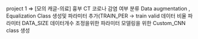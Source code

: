 project 1 => [모의 캐글-의료] 흉부 CT 코로나 감염 여부 분류 Data augmentation , Equalization Class 생성및 파라미터 추가(TRAIN_PER -> train valid 데이터 비율 파라미터 DATA_SIZE 데이터개수 조정을위한 파라미터 모델링을 위한 Custom_CNN class 생성
